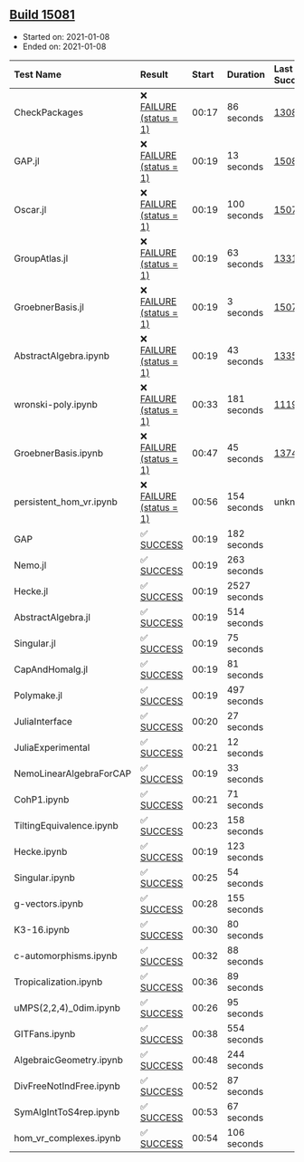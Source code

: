 ## [Build 15081](https://oscarci.mathematik.uni-kl.de/job/oscar/15081/)

* Started on: 2021-01-08
* Ended on: 2021-01-08

| Test Name    | Result | Start | Duration | Last Success | First Failure |
|:-------------|:-------|:------|:---------|:-------------|:--------------|
| CheckPackages | ❌ [FAILURE (status = 1)](https://oscarci.mathematik.uni-kl.de/job/oscar/15081/artifact/logs/build-15081/CheckPackages.log) | 00:17 | 86 seconds | [13085](https://oscarci.mathematik.uni-kl.de/job/oscar/13085/) | [13086](https://oscarci.mathematik.uni-kl.de/job/oscar/13086/) |
| GAP.jl | ❌ [FAILURE (status = 1)](https://oscarci.mathematik.uni-kl.de/job/oscar/15081/artifact/logs/build-15081/GAP.jl.log) | 00:19 | 13 seconds | [15080](https://oscarci.mathematik.uni-kl.de/job/oscar/15080/) | [15081](https://oscarci.mathematik.uni-kl.de/job/oscar/15081/) |
| Oscar.jl | ❌ [FAILURE (status = 1)](https://oscarci.mathematik.uni-kl.de/job/oscar/15081/artifact/logs/build-15081/Oscar.jl.log) | 00:19 | 100 seconds | [15079](https://oscarci.mathematik.uni-kl.de/job/oscar/15079/) | [15080](https://oscarci.mathematik.uni-kl.de/job/oscar/15080/) |
| GroupAtlas.jl | ❌ [FAILURE (status = 1)](https://oscarci.mathematik.uni-kl.de/job/oscar/15081/artifact/logs/build-15081/GroupAtlas.jl.log) | 00:19 | 63 seconds | [13311](https://oscarci.mathematik.uni-kl.de/job/oscar/13311/) | [13312](https://oscarci.mathematik.uni-kl.de/job/oscar/13312/) |
| GroebnerBasis.jl | ❌ [FAILURE (status = 1)](https://oscarci.mathematik.uni-kl.de/job/oscar/15081/artifact/logs/build-15081/GroebnerBasis.jl.log) | 00:19 | 3 seconds | [15079](https://oscarci.mathematik.uni-kl.de/job/oscar/15079/) | [15080](https://oscarci.mathematik.uni-kl.de/job/oscar/15080/) |
| AbstractAlgebra.ipynb | ❌ [FAILURE (status = 1)](https://oscarci.mathematik.uni-kl.de/job/oscar/15081/artifact/logs/build-15081/AbstractAlgebra.ipynb.log) | 00:19 | 43 seconds | [13355](https://oscarci.mathematik.uni-kl.de/job/oscar/13355/) | [13356](https://oscarci.mathematik.uni-kl.de/job/oscar/13356/) |
| wronski-poly.ipynb | ❌ [FAILURE (status = 1)](https://oscarci.mathematik.uni-kl.de/job/oscar/15081/artifact/logs/build-15081/wronski-poly.ipynb.log) | 00:33 | 181 seconds | [11192](https://oscarci.mathematik.uni-kl.de/job/oscar/11192/) | [11193](https://oscarci.mathematik.uni-kl.de/job/oscar/11193/) |
| GroebnerBasis.ipynb | ❌ [FAILURE (status = 1)](https://oscarci.mathematik.uni-kl.de/job/oscar/15081/artifact/logs/build-15081/GroebnerBasis.ipynb.log) | 00:47 | 45 seconds | [13748](https://oscarci.mathematik.uni-kl.de/job/oscar/13748/) | [13749](https://oscarci.mathematik.uni-kl.de/job/oscar/13749/) |
| persistent_hom_vr.ipynb | ❌ [FAILURE (status = 1)](https://oscarci.mathematik.uni-kl.de/job/oscar/15081/artifact/logs/build-15081/persistent_hom_vr.ipynb.log) | 00:56 | 154 seconds | unknown | unknown |
| GAP | ✅ [SUCCESS](https://oscarci.mathematik.uni-kl.de/job/oscar/15081/artifact/logs/build-15081/GAP.log) | 00:19 | 182 seconds |  |  |
| Nemo.jl | ✅ [SUCCESS](https://oscarci.mathematik.uni-kl.de/job/oscar/15081/artifact/logs/build-15081/Nemo.jl.log) | 00:19 | 263 seconds |  |  |
| Hecke.jl | ✅ [SUCCESS](https://oscarci.mathematik.uni-kl.de/job/oscar/15081/artifact/logs/build-15081/Hecke.jl.log) | 00:19 | 2527 seconds |  |  |
| AbstractAlgebra.jl | ✅ [SUCCESS](https://oscarci.mathematik.uni-kl.de/job/oscar/15081/artifact/logs/build-15081/AbstractAlgebra.jl.log) | 00:19 | 514 seconds |  |  |
| Singular.jl | ✅ [SUCCESS](https://oscarci.mathematik.uni-kl.de/job/oscar/15081/artifact/logs/build-15081/Singular.jl.log) | 00:19 | 75 seconds |  |  |
| CapAndHomalg.jl | ✅ [SUCCESS](https://oscarci.mathematik.uni-kl.de/job/oscar/15081/artifact/logs/build-15081/CapAndHomalg.jl.log) | 00:19 | 81 seconds |  |  |
| Polymake.jl | ✅ [SUCCESS](https://oscarci.mathematik.uni-kl.de/job/oscar/15081/artifact/logs/build-15081/Polymake.jl.log) | 00:19 | 497 seconds |  |  |
| JuliaInterface | ✅ [SUCCESS](https://oscarci.mathematik.uni-kl.de/job/oscar/15081/artifact/logs/build-15081/JuliaInterface.log) | 00:20 | 27 seconds |  |  |
| JuliaExperimental | ✅ [SUCCESS](https://oscarci.mathematik.uni-kl.de/job/oscar/15081/artifact/logs/build-15081/JuliaExperimental.log) | 00:21 | 12 seconds |  |  |
| NemoLinearAlgebraForCAP | ✅ [SUCCESS](https://oscarci.mathematik.uni-kl.de/job/oscar/15081/artifact/logs/build-15081/NemoLinearAlgebraForCAP.log) | 00:19 | 33 seconds |  |  |
| CohP1.ipynb | ✅ [SUCCESS](https://oscarci.mathematik.uni-kl.de/job/oscar/15081/artifact/logs/build-15081/CohP1.ipynb.log) | 00:21 | 71 seconds |  |  |
| TiltingEquivalence.ipynb | ✅ [SUCCESS](https://oscarci.mathematik.uni-kl.de/job/oscar/15081/artifact/logs/build-15081/TiltingEquivalence.ipynb.log) | 00:23 | 158 seconds |  |  |
| Hecke.ipynb | ✅ [SUCCESS](https://oscarci.mathematik.uni-kl.de/job/oscar/15081/artifact/logs/build-15081/Hecke.ipynb.log) | 00:19 | 123 seconds |  |  |
| Singular.ipynb | ✅ [SUCCESS](https://oscarci.mathematik.uni-kl.de/job/oscar/15081/artifact/logs/build-15081/Singular.ipynb.log) | 00:25 | 54 seconds |  |  |
| g-vectors.ipynb | ✅ [SUCCESS](https://oscarci.mathematik.uni-kl.de/job/oscar/15081/artifact/logs/build-15081/g-vectors.ipynb.log) | 00:28 | 155 seconds |  |  |
| K3-16.ipynb | ✅ [SUCCESS](https://oscarci.mathematik.uni-kl.de/job/oscar/15081/artifact/logs/build-15081/K3-16.ipynb.log) | 00:30 | 80 seconds |  |  |
| c-automorphisms.ipynb | ✅ [SUCCESS](https://oscarci.mathematik.uni-kl.de/job/oscar/15081/artifact/logs/build-15081/c-automorphisms.ipynb.log) | 00:32 | 88 seconds |  |  |
| Tropicalization.ipynb | ✅ [SUCCESS](https://oscarci.mathematik.uni-kl.de/job/oscar/15081/artifact/logs/build-15081/Tropicalization.ipynb.log) | 00:36 | 89 seconds |  |  |
| uMPS(2,2,4)_0dim.ipynb | ✅ [SUCCESS](https://oscarci.mathematik.uni-kl.de/job/oscar/15081/artifact/logs/build-15081/uMPS-2-2-4-_0dim.ipynb.log) | 00:26 | 95 seconds |  |  |
| GITFans.ipynb | ✅ [SUCCESS](https://oscarci.mathematik.uni-kl.de/job/oscar/15081/artifact/logs/build-15081/GITFans.ipynb.log) | 00:38 | 554 seconds |  |  |
| AlgebraicGeometry.ipynb | ✅ [SUCCESS](https://oscarci.mathematik.uni-kl.de/job/oscar/15081/artifact/logs/build-15081/AlgebraicGeometry.ipynb.log) | 00:48 | 244 seconds |  |  |
| DivFreeNotIndFree.ipynb | ✅ [SUCCESS](https://oscarci.mathematik.uni-kl.de/job/oscar/15081/artifact/logs/build-15081/DivFreeNotIndFree.ipynb.log) | 00:52 | 87 seconds |  |  |
| SymAlgIntToS4rep.ipynb | ✅ [SUCCESS](https://oscarci.mathematik.uni-kl.de/job/oscar/15081/artifact/logs/build-15081/SymAlgIntToS4rep.ipynb.log) | 00:53 | 67 seconds |  |  |
| hom_vr_complexes.ipynb | ✅ [SUCCESS](https://oscarci.mathematik.uni-kl.de/job/oscar/15081/artifact/logs/build-15081/hom_vr_complexes.ipynb.log) | 00:54 | 106 seconds |  |  |
